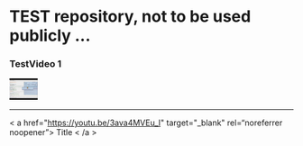 # TEST repository, not to be used publicly ...

### TestVideo 1


[<img src="readme/wm-prev.gif" width="10%">](https://youtu.be/3ava4MVEu_I)


---

< a href="https://youtu.be/3ava4MVEu_I" target="_blank" rel=“noreferrer noopener”> Title < /a >
